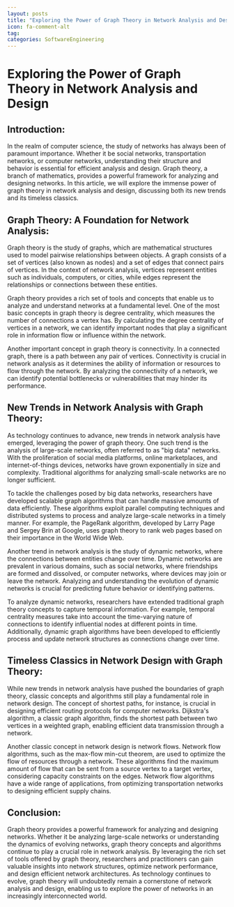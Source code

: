 ```yaml
---
layout: posts
title: "Exploring the Power of Graph Theory in Network Analysis and Design"
icon: fa-comment-alt
tag:      
categories: SoftwareEngineering
---
```



# Exploring the Power of Graph Theory in Network Analysis and Design

## Introduction:
In the realm of computer science, the study of networks has always been of paramount importance. Whether it be social networks, transportation networks, or computer networks, understanding their structure and behavior is essential for efficient analysis and design. Graph theory, a branch of mathematics, provides a powerful framework for analyzing and designing networks. In this article, we will explore the immense power of graph theory in network analysis and design, discussing both its new trends and its timeless classics.

## Graph Theory: A Foundation for Network Analysis:
Graph theory is the study of graphs, which are mathematical structures used to model pairwise relationships between objects. A graph consists of a set of vertices (also known as nodes) and a set of edges that connect pairs of vertices. In the context of network analysis, vertices represent entities such as individuals, computers, or cities, while edges represent the relationships or connections between these entities.

Graph theory provides a rich set of tools and concepts that enable us to analyze and understand networks at a fundamental level. One of the most basic concepts in graph theory is degree centrality, which measures the number of connections a vertex has. By calculating the degree centrality of vertices in a network, we can identify important nodes that play a significant role in information flow or influence within the network.

Another important concept in graph theory is connectivity. In a connected graph, there is a path between any pair of vertices. Connectivity is crucial in network analysis as it determines the ability of information or resources to flow through the network. By analyzing the connectivity of a network, we can identify potential bottlenecks or vulnerabilities that may hinder its performance.

## New Trends in Network Analysis with Graph Theory:
As technology continues to advance, new trends in network analysis have emerged, leveraging the power of graph theory. One such trend is the analysis of large-scale networks, often referred to as "big data" networks. With the proliferation of social media platforms, online marketplaces, and internet-of-things devices, networks have grown exponentially in size and complexity. Traditional algorithms for analyzing small-scale networks are no longer sufficient.

To tackle the challenges posed by big data networks, researchers have developed scalable graph algorithms that can handle massive amounts of data efficiently. These algorithms exploit parallel computing techniques and distributed systems to process and analyze large-scale networks in a timely manner. For example, the PageRank algorithm, developed by Larry Page and Sergey Brin at Google, uses graph theory to rank web pages based on their importance in the World Wide Web.

Another trend in network analysis is the study of dynamic networks, where the connections between entities change over time. Dynamic networks are prevalent in various domains, such as social networks, where friendships are formed and dissolved, or computer networks, where devices may join or leave the network. Analyzing and understanding the evolution of dynamic networks is crucial for predicting future behavior or identifying patterns.

To analyze dynamic networks, researchers have extended traditional graph theory concepts to capture temporal information. For example, temporal centrality measures take into account the time-varying nature of connections to identify influential nodes at different points in time. Additionally, dynamic graph algorithms have been developed to efficiently process and update network structures as connections change over time.

## Timeless Classics in Network Design with Graph Theory:
While new trends in network analysis have pushed the boundaries of graph theory, classic concepts and algorithms still play a fundamental role in network design. The concept of shortest paths, for instance, is crucial in designing efficient routing protocols for computer networks. Dijkstra's algorithm, a classic graph algorithm, finds the shortest path between two vertices in a weighted graph, enabling efficient data transmission through a network.

Another classic concept in network design is network flows. Network flow algorithms, such as the max-flow min-cut theorem, are used to optimize the flow of resources through a network. These algorithms find the maximum amount of flow that can be sent from a source vertex to a target vertex, considering capacity constraints on the edges. Network flow algorithms have a wide range of applications, from optimizing transportation networks to designing efficient supply chains.

## Conclusion:
Graph theory provides a powerful framework for analyzing and designing networks. Whether it be analyzing large-scale networks or understanding the dynamics of evolving networks, graph theory concepts and algorithms continue to play a crucial role in network analysis. By leveraging the rich set of tools offered by graph theory, researchers and practitioners can gain valuable insights into network structures, optimize network performance, and design efficient network architectures. As technology continues to evolve, graph theory will undoubtedly remain a cornerstone of network analysis and design, enabling us to explore the power of networks in an increasingly interconnected world.
